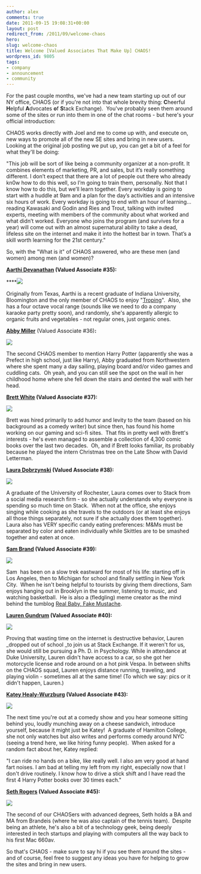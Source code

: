 ```yaml
---
author: alex
comments: true
date: 2011-09-15 19:08:31+00:00
layout: post
redirect_from: /2011/09/welcome-chaos
hero: 
slug: welcome-chaos
title: Welcome [Valued Associates That Make Up] CHAOS!
wordpress_id: 9805
tags:
- company
- announcement
- community
---
```


For the past couple months, we've had a new team starting up out of our NY office, CHAOS (or if you're not into that whole brevity thing: **C**heerful **H**elpful **A**dvocates **o**f **S**tack Exchange).  You've probably seen them around some of the sites or run into them in one of the chat rooms - but here's your official introduction:

CHAOS works directly with Joel and me to come up with, and execute on, new ways to promote all of the new SE sites and bring in new users.  Looking at the original job posting we put up, you can get a bit of a feel for what they'll be doing:


"This job will be sort of like being a community organizer at a non-profit. It combines elements of marketing, PR, and sales, but it’s really something different. I don’t expect that there are a lot of people out there who already kn0w how to do this well, so I’m going to train them, personally. Not that I know how to do this, but we’ll learn together. Every workday is going to start with a huddle at 9am and a plan for the day’s activities and an intensive six hours of work. Every workday is going to end with an hour of learning... reading Kawasaki and Godin and Ries and Trout, talking with invited experts, meeting with members of the community about what worked and what didn’t worked. Everyone who joins the program (and survives for a year) will come out with an almost supernatural ability to take a dead, lifeless site on the internet and make it into the hottest bar in town. That’s a skill worth learning for the 21st century."


So, with the "What is it" of CHAOS answered, who are these men (and women) among men (and women)?

**[Aarthi Devanathan](http://stackexchange.com/users/cb163b37-74fc-447c-a6b2-d57e49d2021d?tab=top) (Valued Associate #35):**

****![](https://i.stack.imgur.com/NCCFV.jpg)

Originally from Texas, Aarthi is a recent graduate of Indiana University, Bloomington and the only member of CHAOS to enjoy "[Troping](http://en.wikipedia.org/wiki/TV_Tropes)".  Also, she has a four octave vocal range (sounds like we need to do a company karaoke party pretty soon), and randomly, she's apparently allergic to organic fruits and vegetables - not regular ones, just organic ones.

**[Abby Miller](http://stackexchange.com/users/dcdecb98-f43a-4398-abc3-5095d7882464)** (Valued Associate #36)**:**

![](https://i.stack.imgur.com/n8V87.jpg)

The second CHAOS member to mention Harry Potter (apparently she was a Prefect in high school, just like Harry), Abby graduated from Northwestern where she spent many a day sailing, playing board and/or video games and cuddling cats.  Oh yeah, and you can still see the spot on the wall in her childhood home where she fell down the stairs and dented the wall with her head.

**[Brett White](http://stackexchange.com/users/05641c2f-4523-4294-8aa1-f981549afb49) **(Valued Associate #37)**:**

![](https://i.stack.imgur.com/FNAtD.jpg)

Brett was hired primarily to add humor and levity to the team (based on his background as a comedy writer) but since then, has found his home working on our gaming and sci-fi sites.  That fits in pretty well with Brett's interests - he's even managed to assemble a collection of 4,300 comic books over the last two decades.  Oh, and if Brett looks familiar, its probably because he played the intern Christmas tree on the Late Show with David Letterman.

**[Laura Dobrzynski](http://stackexchange.com/users/a46bd07f-3e6f-4a23-b3c8-bd9dd9c4c90c) **(Valued Associate #38)**:**

![](https://i.stack.imgur.com/UEY7s.jpg)

A graduate of the University of Rochester, Laura comes over to Stack from a social media research firm - so she actually understands why everyone is spending so much time on Stack.  When not at the office, she enjoys singing while cooking as she travels to the outdoors (or at least she enjoys all those things separately, not sure if she actually does them together).  Laura also has VERY specific candy eating preferences: M&Ms must be separated by color and eaten individually while Skittles are to be smashed together and eaten at once.

**[Sam Brand](http://stackexchange.com/users/fe51707e-6a21-4db7-98d4-8a36f13635a8) **(Valued Associate #39)**:**

![](https://i.stack.imgur.com/qc5or.jpg)

Sam  has been on a slow trek eastward for most of his life: starting off in Los Angeles, then to Michigan for school and finally settling in New York City.  When he isn't being helpful to tourists by giving them directions, Sam enjoys hanging out in Brooklyn in the summer, listening to music, and watching basketball.  He is also a (fledgling) meme creator as the mind behind the tumblog [Real Baby, Fake Mustache](http://www.RealBabyFakeMustache.com).

**[Lauren Gundrum](http://stackexchange.com/users/bedc3ff4-344a-4507-97ea-82900064e563) **(Valued Associate #40)**:**

![](https://i.stack.imgur.com/rTG8F.jpg)

Proving that wasting time on the internet is destructive behavior, Lauren _dropped out of school _to join us at Stack Exchange. If it weren't for us, she would still be pursuing a Ph. D. in Psychology. While in attendance at Duke University, Lauren didn't have access to a car, so she got her motorcycle license and rode around on a hot pink Vespa. In between shifts on the CHAOS squad, Lauren enjoys distance running, traveling, and playing violin - sometimes all at the same time! (To which we say: pics or it didn't happen, Lauren.)

**[Katey Healy-Wurzburg](http://stackexchange.com/users/3e019111-ac86-4c6b-a2e7-94d074b235f4) **(Valued Associate #43)**:**

![](https://i.stack.imgur.com/IEBzn.jpg)

The next time you're out at a comedy show and you hear someone sitting behind you, loudly munching away on a cheese sandwich, introduce yourself, because it might just be Katey!  A graduate of Hamilton College, she not only watches but also writes and performs comedy around NYC (seeing a trend here, we like hiring funny people).  When asked for a random fact about her, Katey replied:


"I can ride no hands on a bike, like really well. I also am very good at hand fart noises. I am bad at telling my left from my right, especially now that I don't drive routinely. I know how to drive a stick shift and I have read the first 4 Harry Potter books over 30 times each."


**[Seth Rogers](http://stackexchange.com/users/c8953688-7a6c-4204-810d-2a5ea6c5d608) **(Valued Associate #45)**:**

![](https://i.stack.imgur.com/mKNDy.jpg)

The second of our CHAOSers with advanced degrees, Seth holds a BA and MA from Brandeis (where he was also captain of the tennis team).  Despite being an athlete, he's also a bit of a technology geek, being deeply interested in tech startups and playing with computers all the way back to his first Mac 660av.



So that's CHAOS - make sure to say hi if you see them around the sites - and of course, feel free to suggest any ideas you have for helping to grow the sites and bring in new users.


